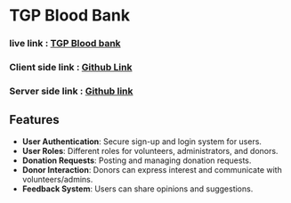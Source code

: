 # TGP Blood Bank

### live link : [TGP Blood bank](https://tgp-blood-bank.web.app/)
### Client side link : [Github Link](https://github.com/salam46khan/tgp-blood-bank)
### Server side link : [Github link](https://github.com/salam46khan/tgp-blood-bank-server)

## Features

- **User Authentication**: Secure sign-up and login system for users.
- **User Roles**: Different roles for volunteers, administrators, and donors.
- **Donation Requests**: Posting and managing donation requests.
- **Donor Interaction**: Donors can express interest and communicate with volunteers/admins.
- **Feedback System**: Users can share opinions and suggestions.
